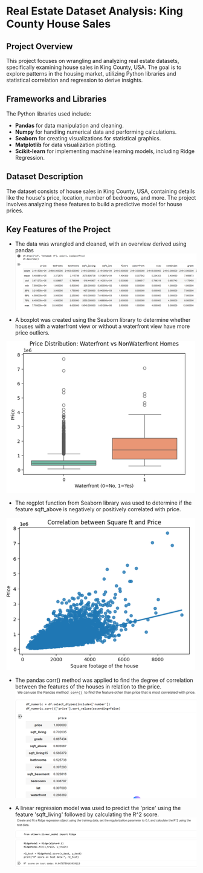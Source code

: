 # Real Estate Dataset Analysis: King County House Sales

## Project Overview
This project focuses on wrangling and analyzing real estate datasets, specifically examining house sales in King County, USA. The goal is to explore patterns in the housing market, utilizing Python libraries and statistical correlation and regression to derive insights. 

## Frameworks and Libraries 
The Python libraries used include:
- **Pandas** for data manipulation and cleaning.
- **Numpy** for handling numerical data and performing calculations.
- **Seaborn** for creating visualizations for statistical graphics.
- **Matplotlib** for data visualization plotting.
- **Scikit-learn** for implementing machine learning models, including Ridge Regression.

## Dataset Description
The dataset consists of house sales in King County, USA, containing details like the house's price, location, number of bedrooms, and more. The project involves analyzing these features to build a predictive model for house prices.

## Key Features of the Project
- The data was wrangled and cleaned, with an overview derived using pandas
![Data Summary](/Images/Screenshot%202025-10-07%20215015.png)

- A boxplot was created using the Seaborn library to determine whether houses with a waterfront view or without a waterfront view have more price outliers.
<img src="/Images/Screenshot%202025-10-07%20215113.png" alt="Box Plot" width="500" height=auto/>

- The regplot function from Seaborn library was used to determine if the feature sqft_above is negatively or positively correlated with price.
<img src="/Images/Screenshot%202025-10-07%20215149.png" alt="Box Plot" width="500" height=auto/>

- The pandas corr() method was applied to find the degree of correlation between the features of the houses in relation to the price.
![Degree of correlation](/Images/Screenshot%202025-10-07%20215215.png)

- A linear regression model was used to predict the 'price' using the feature 'sqft_living' followed by calculating the R^2 score. 
![Code Snipper](/Images/Screenshot%202025-10-07%20215304.png)

